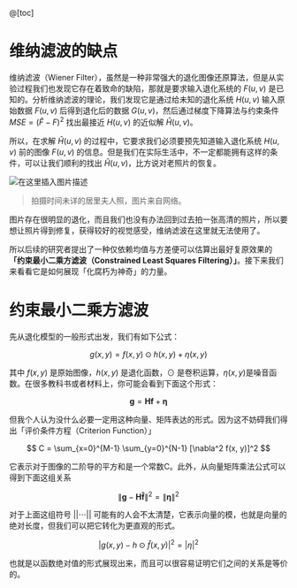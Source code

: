 
@[toc]

# 维纳滤波的缺点
维纳滤波（Wiener Filter），虽然是一种非常强大的退化图像还原算法，但是从实验过程我们也发现它存在着致命的缺陷，那就是要求输入退化系统的 $F(u, v)$ 是已知的。分析维纳滤波的理论，我们发现它是通过给未知的退化系统 $H(u, v)$ 输入原始数据 $F(u, v)$ 后得到退化后的数据 $G(u, v)$，然后通过梯度下降算法与约束条件  $MSE = (\hat F - F)^2$ 找出最接近 $H(u, v)$ 的近似解 $\hat H(u, v)$。

所以，在求解 $\hat H(u, v)$ 的过程中，它要求我们必须要预先知道输入退化系统 $H(u, v)$ 前的图像 $F(u, v)$ 的信息。但是我们在实际生活中，不一定都能拥有这样的条件，可以让我们顺利的找出 $\hat H(u, v)$，比方说对老照片的恢复。

![在这里插入图片描述](https://img-blog.csdnimg.cn/80e4badb9c654582900a8abfe3abc49b.jpg?x-oss-process=image/watermark,type_ZHJvaWRzYW5zZmFsbGJhY2s,shadow_50,text_Q1NETiBA5omT56CB55qE6Zi_6YCa,size_9,color_FFFFFF,t_70,g_se,x_16#pic_center)
> 拍摄时间未详的居里夫人照，图片来自网络。

图片存在很明显的退化，而且我们也没有办法回到过去拍一张高清的照片，所以要想让照片得到修复，获得较好的视觉感受，维纳滤波在这里就无法使用了。

所以后续的研究者提出了一种仅依赖均值与方差便可以估算出最好复原效果的 **「约束最小二乘方滤波（Constrained Least Squares Filtering）」**。接下来我们来看看它是如何展现「化腐朽为神奇」的力量。

# 约束最小二乘方滤波
先从退化模型的一般形式出发，我们有如下公式：

$$
g(x, y) = f(x, y) \odot h(x, y) + \eta(x, y)
$$

其中 $f(x, y)$ 是原始图像，$h(x, y)$ 是退化函数，$\odot$ 是卷积运算，$\eta(x, y)$是噪音函数。在很多教科书或者材料上，你可能会看到下面这个形式：

$$
\mathbf{g} = \mathbf{Hf} + \mathbf{\eta}
$$

但我个人认为没什么必要一定用这种向量、矩阵表达的形式。因为这不妨碍我们得出「评价条件方程（Criterion Function）」

$$
C = \sum_{x=0}^{M-1} \sum_{y=0}^{N-1} [\nabla^2 f(x, y)]^2
$$

它表示对于图像的二阶导的平方和是一个常数C。此外，从向量矩阵乘法公式可以得到下面这组关系

$$
\left \| \mathbf{g} -  \mathbf{H \hat f}  \right \| ^2 = \left \| \mathbf{\eta} \right \| ^2
$$

对于上面这组符号 $|| \cdots ||$ 可能有的人会不太清楚，它表示向量的模，也就是向量的绝对长度，但我们可以把它转化为更直观的形式。

$$
\left | g(x, y) - h \odot \hat f(x,y)  \right |^2 = \left | \eta \right |^2
$$

也就是以函数绝对值的形式展现出来，而且可以很容易证明它们之间的关系是等价的。